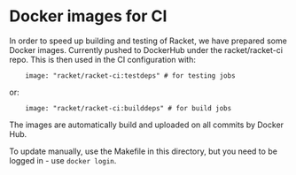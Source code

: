 # Docker images for CI

In order to speed up building and testing of Racket, we have prepared some Docker images.
Currently pushed to DockerHub under the racket/racket-ci repo. This is then used in the CI
configuration with:
```
	image: "racket/racket-ci:testdeps" # for testing jobs
```
	
or:
```
	image: "racket/racket-ci:builddeps" # for build jobs
```

The images are automatically build and uploaded on all commits by Docker Hub.

To update manually, use the Makefile in this directory, but you need to be logged in - use `docker login`.

